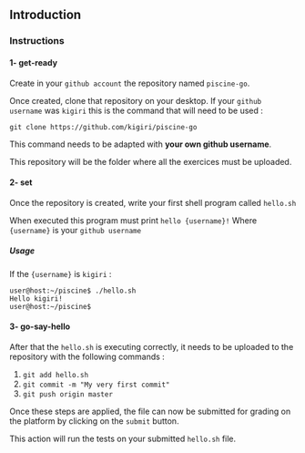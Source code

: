 ## Introduction

### Instructions

#### 1- get-ready

Create in your `github account` the repository named `piscine-go`.

Once created, clone that repository on your desktop.
If your `github username` was `kigiri` this is the command that will need to be used :

`git clone https://github.com/kigiri/piscine-go`

This command needs to be adapted with **your own github username**.

This repository will be the folder where all the exercices must be uploaded.

#### 2- set

Once the repository is created, write your first shell program called `hello.sh`

When executed this program must print `hello {username}!`
Where `{username}` is your `github username`

##### Usage

If the `{username}` is `kigiri` :

```console
user@host:~/piscine$ ./hello.sh
Hello kigiri!
user@host:~/piscine$
```

#### 3- go-say-hello

After that the `hello.sh` is executing correctly, it needs to be uploaded to the repository with the following commands :

1. `git add hello.sh`
2. `git commit -m "My very first commit"`
3. `git push origin master`

Once these steps are applied, the file can now be submitted for grading on the platform by clicking on the `submit` button.

This action will run the tests on your submitted `hello.sh` file.
